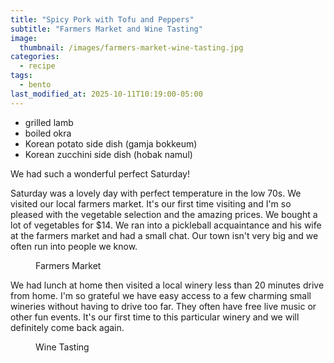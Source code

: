 ```yaml
---
title: "Spicy Pork with Tofu and Peppers"
subtitle: "Farmers Market and Wine Tasting"
image: 
  thumbnail: /images/farmers-market-wine-tasting.jpg
categories:
  - recipe
tags:
  - bento
last_modified_at: 2025-10-11T10:19:00-05:00
---
```


* grilled lamb
* boiled okra 
* Korean potato side dish (gamja bokkeum)
* Korean zucchini side dish (hobak namul)

We had such a wonderful perfect Saturday!

Saturday was a lovely day with perfect temperature in the low 70s. We visited our local farmers market. It's our first time visiting and I'm so pleased with the vegetable selection and the amazing prices. We bought a lot of vegetables for $14. We ran into a pickleball acquaintance and his wife at the farmers market and had a small chat. Our town isn't very big and we often run into people we know.

<figure>
  <a href="#"><img src="{{ '/images/farmers-market.jpg' | absolute_url }}" alt=""></a>
  <figcaption>Farmers Market</figcaption>
</figure> 

We had lunch at home then visited a local winery less than 20 minutes drive from home. I'm so grateful we have easy access to a few charming small wineries without having to drive too far. They often have free live music or other fun events. It's our first time to this particular winery and we will definitely come back again.

<figure>
  <a href="#"><img src="{{ '/images/wine0tasting.jpg' | absolute_url }}" alt=""></a>
  <figcaption>Wine Tasting</figcaption>
</figure> 



